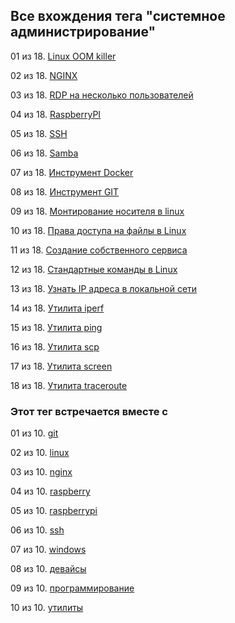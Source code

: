 ## Все вхождения тега "системное администрирование"


01 из 18. [Linux OOM killer](./2021-04-18_linux_oom_killer.md)

02 из 18. [NGINX](./cs_tools_nginx.md)

03 из 18. [RDP на несколько пользователей](./sys_windows_multiuser_rdp.md)

04 из 18. [RaspberryPI](./devices_raspberry_pi.md)

05 из 18. [SSH](./cs_tools_ssh.md)

06 из 18. [Samba](./sys_tools_samba.md)

07 из 18. [Инструмент Docker](./cs_tools_docker.md)

08 из 18. [Инструмент GIT](./cs_tools_git.md)

09 из 18. [Монтирование носителя в linux](./sys_linux_mount.md)

10 из 18. [Права доступа на файлы в Linux](./2021-04-18_linux_file_access.md)

11 из 18. [Создание собственного сервиса](./2021-04-18_linux_custom_service.md)

12 из 18. [Стандартные команды в Linux](./2021-04-18_linux_default_commands.md)

13 из 18. [Узнать IP адреса в локальной сети](./2021-04-18_linux_ip_addresses_in_lan.md)

14 из 18. [Утилита iperf](./cs_utils_iperf.md)

15 из 18. [Утилита ping](./cs_utils_ping.md)

16 из 18. [Утилита scp](./cs_utils_scp.md)

17 из 18. [Утилита screen](./cs_utils_screen.md)

18 из 18. [Утилита traceroute](./cs_utils_traceroute.md)



### Этот тег встречается вместе с


01 из 10. [git](./meta_git.md)

02 из 10. [linux](./meta_linux.md)

03 из 10. [nginx](./meta_nginx.md)

04 из 10. [raspberry](./meta_raspberry.md)

05 из 10. [raspberrypi](./meta_raspberrypi.md)

06 из 10. [ssh](./meta_ssh.md)

07 из 10. [windows](./meta_windows.md)

08 из 10. [девайсы](./meta_devaysy.md)

09 из 10. [программирование](./meta_programmirovanie.md)

10 из 10. [утилиты](./meta_utility.md)

